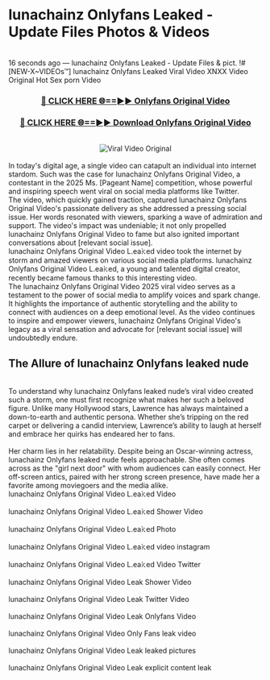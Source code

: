 # lunachainz Onlyfans Leaked - Update Files Photos & Videos 
<br>
16 seconds ago — lunachainz Onlyfans Leaked - Update Files & pict. !#[NEW-X~VIDEOs™] lunachainz Onlyfans Leaked Viral Video XNXX Video Original Hot Sex porn Video
<br>
<div align="center">
<h3><a href="http://freeplayer.one?title=lunachainz&ref=25OR" rel="nofollow">🔴 CLICK HERE 🌐==►► Onlyfans Original Video</a></h3>
<h3><a href="http://freeplayer.one?title=lunachainz&ref=25OR" rel="nofollow">🔴 CLICK HERE 🌐==►► Download Onlyfans Original Video</a></h3>
<br>
<a href="http://freeplayer.one?title=lunachainz&ref=25OR" rel="nofollow" data-target="animated-image.originalLink"><img src="https://i.ibb.co.com/xMMVF88/686577567.gif" alt="Viral Video Original" style="max-width: 100%; display: inline-block;" data-target="animated-image.originalImage"></a>
</div>
<br>
In today's digital age, a single video can catapult an individual into internet stardom. Such was the case for lunachainz Onlyfans Original Video, a contestant in the 2025 Ms. [Pageant Name] competition, whose powerful and inspiring speech went viral on social media platforms like Twitter.
<br>
The video, which quickly gained traction, captured lunachainz Onlyfans Original Video's passionate delivery as she addressed a pressing social issue. Her words resonated with viewers, sparking a wave of admiration and support. The video's impact was undeniable; it not only propelled lunachainz Onlyfans Original Video to fame but also ignited important conversations about [relevant social issue].
<br>
lunachainz Onlyfans Original Video L.ea𝚔ed video took the internet by storm and amazed viewers on various social media platforms. lunachainz Onlyfans Original Video L.ea𝚔ed, a young and talented digital creator, recently became famous thanks to this interesting video.
<br>
The lunachainz Onlyfans Original Video 2025 viral video serves as a testament to the power of social media to amplify voices and spark change. It highlights the importance of authentic storytelling and the ability to connect with audiences on a deep emotional level. As the video continues to inspire and empower viewers, lunachainz Onlyfans Original Video's legacy as a viral sensation and advocate for [relevant social issue] will undoubtedly endure.
<br>
<h2>The Allure of lunachainz Onlyfans leaked nude</h2>
<br>
To understand why lunachainz Onlyfans leaked nude’s viral video created such a storm, one must first recognize what makes her such a beloved figure. Unlike many Hollywood stars, Lawrence has always maintained a down-to-earth and authentic persona. Whether she’s tripping on the red carpet or delivering a candid interview, Lawrence’s ability to laugh at herself and embrace her quirks has endeared her to fans.
<br><br>
Her charm lies in her relatability. Despite being an Oscar-winning actress, lunachainz Onlyfans leaked nude feels approachable. She often comes across as the "girl next door" with whom audiences can easily connect. Her off-screen antics, paired with her strong screen presence, have made her a favorite among moviegoers and the media alike.
<br>
lunachainz Onlyfans Original Video L.ea𝚔ed Video
<br><br>
lunachainz Onlyfans Original Video L.ea𝚔ed Shower Video
<br><br>
lunachainz Onlyfans Original Video L.ea𝚔ed Photo
<br><br>
lunachainz Onlyfans Original Video L.ea𝚔ed video instagram
<br><br>
lunachainz Onlyfans Original Video L.ea𝚔ed Video Twitter
<br><br>
lunachainz Onlyfans Original Video Leak Shower Video
<br><br>
lunachainz Onlyfans Original Video Leak Twitter Video
<br><br>
lunachainz Onlyfans Original Video Leak Onlyfans Video
<br><br>
lunachainz Onlyfans Original Video Only Fans leak video
<br><br>
lunachainz Onlyfans Original Video Leak leaked pictures
<br><br>
lunachainz Onlyfans Original Video Leak explicit content leak
